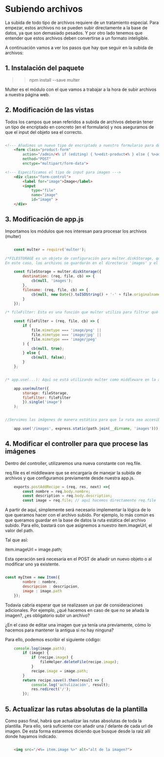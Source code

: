 # Subiendo archivos

La subida de todo tipo de archivos requiere de un tratamiento especial. Para empezar, estos archivos no se pueden subir directamente a la base de datos, ya que son demasiado pesados. Y por otro lado tenemos que entender que estos archivos deben convertirse a un formato inteligible.

A continuación vamos a ver los pasos que hay que seguir en la subida de archivos:

## 1. Instalación del paquete

>>npm install --save multer

Multer es el módulo con el que vamos a trabajar a la hora de subir archivos a nuestra página web.


## 2. Modificación de las vistas

Todos los campos que sean referidos a subida de archivos deberán tener un tipo de encriptado en concreto (en el formulario) y nos aseguramos de que el input del objeto sea el correcto.


```html

<!--- Añadimos un nuevo tipo de encriptado a nuestro formulario para decirle que  habrá un remezcladillo--->
    <form class="product-form" 
        action="/admin/<% if (editing) { %>edit-product<% } else { %>add-product<% } %>" 
        method="POST" 
        enctype="multipart/form-data">

<!--- Especificamos el tipo de input para imagen --->
    <div class="form-control">
        <label for="image">Image</label>
        <input 
            type="file" 
            name="image" 
            id="image" >
    </div>

```


## 3. Modificación de app.js

Importamos los módulos que nos interesan para procesar los archivos (multer)

```javascript

    const multer = require('multer');

/*FILESTORAGE es un objeto de configuración para multer.diskStorage, que determina cómo se almacenan los archivos cargados. 
En este caso, los archivos se guardarán en el directorio 'images' y el nombre del archivo se generará a partir de la fecha y hora actuales, seguidas del nombre original del archivo. **/

    const fileStorage = multer.diskStorage({
        destination: (req, file, cb) => {
            cb(null, 'images');
        },
        filename: (req, file, cb) => {
            cb(null, new Date().toISOString() + '-' + file.originalname);
        }
    });

/* fileFilter: Esta es una función que multer utiliza para filtrar qué archivos se deben aceptar. En este caso, solo se aceptarán archivos con los tipos MIME 'image/png', 'image/jpg' y 'image/jpeg'. **/

    const fileFilter = (req, file, cb) => {
        if (
            file.mimetype === 'image/png' ||
            file.mimetype === 'image/jpg' ||
            file.mimetype === 'image/jpeg'
        ) {
            cb(null, true);
        } else {
            cb(null, false);
        }
    };


/* app.use(...): Aquí se está utilizando multer como middleware en la aplicación Express.js. Se configura para usar el almacenamiento y el filtro de archivos definidos anteriormente, y se espera que el archivo cargado se envíe como parte de un campo llamado 'image' en la solicitud **/

    app.use(multer({ 
        storage: fileStorage, 
        fileFilter: fileFilter 
        }).single('image')
    );


//Servimos las imágenes de manera estática para que la ruta sea accesible por el cliente

    app.use('/images', express.static(path.join(__dirname, 'images')));

```


## 4. Modificar el controller para que procese las imágenes

Dentro del controller, utilizaremos una nueva constante con req.file.

req.file es el middleware que se encargaría de manejar la subida de archivos y que configuramos previamente desde nuestra app.js.


```javascript
    exports.postAddRecipe = (req, res, next) =>{
        const nombre = req.body.nombre;
        const description = req.body.description;
        const image = req.file; // aquí hacemos directamente req.file
```


A partir de aquí, simplemente será necesario implementar la lógica de lo que queramos hacer con el archivo subido.
Por ejemplo, lo más común es que queramos guardar en la base de datos la ruta estática del archivo subido. 
Para ello, bastará con que asignemos a nuestro item.imageUrl, el valor del path.

Tal que así:

item.imageUrl = image.path;

Esta operación será necesaria en el POST de añadir un nuevo objeto o al modificar uno ya existente.

```javascript

const myItem = new Item({
        nombre : nombre, 
        descripcion : descripcion,
        image : image.path
    });

```
Todavía cabría esperar que se realizasen un par de consideraciones adicionales. Por ejemplo, 
¿qué hacemos en caso de que no se añada la imagen?, ¿es obligatorio subir un archivo?

¿En el caso de editar una imagen que ya tenía una previamente, cómo lo hacemos para mantener la antigua si no hay ninguna?

Para ello, podemos escribir el siguiente código:

```javascript
    console.log(image.path);
        if (image) {
            if (recipe.image) {
                fileHelper.deleteFile(recipe.image);
            }
            recipe.image = image.path;
        }
        return recipe.save().then(result => {
            console.log('actulización', result);
            res.redirect('/');
        });
```

## 5. Actualizar las rutas absolutas de la plantilla

Como paso final, habrá que actualizar las rutas absolutas de toda la plantilla.
Para ello, será suficiente con añadir una / delante de cada url de imagen. De esta forma estaremos diciendo que busque desde la raíz allí donde hayamos indicado.

```html

    <img src="/<%= item.image %>" alt="alt de la imagen?">

```
